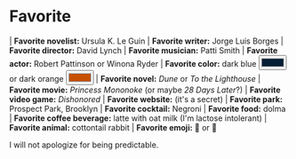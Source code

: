 # Favorite
| **Favorite novelist:** Ursula K. Le Guin
| **Favorite writer:** Jorge Luis Borges
| **Favorite director:** David Lynch
| **Favorite musician:** Patti Smith
| **Favorite actor:** Robert Pattinson or Winona Ryder
| **Favorite color:**
  <label for="blue">dark blue</label> <input type="color" id="blue" name="blue" value="#071f35">
  or <label for="orange">dark orange</label> <input type="color" id="orange" name="orange" value="#c75000">
| **Favorite novel:** _Dune_ or _To the Lighthouse_
| **Favorite movie:** _Princess Mononoke_ (or maybe _28 Days Later_?)
| **Favorite video game:** _Dishonored_
| **Favorite website:** (it's a secret)
| **Favorite park:** Prospect Park, Brooklyn
| **Favorite cocktail:** Negroni
| **Favorite food:** dolma
| **Favorite coffee beverage:** latte with oat milk (I'm lactose intolerant)
| **Favorite animal:** cottontail rabbit
| **Favorite emoji:** 🤷 or 👀

I will not apologize for being predictable.

<!-- One cannot pick a favorite season, place, time of day, weather, . It is evil to hold a preference in these categories. -->

<!-- Do I have a favorite period of history, or artistic movement? -->

<!-- There's a difference between "favorite" and what I consider "best". These
are those that are intuitively dear to my heart and make me happy. -->
